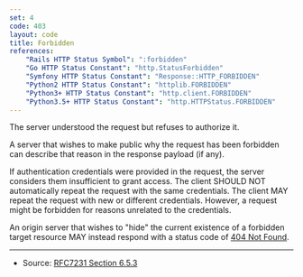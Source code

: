 ```yaml
---
set: 4
code: 403
layout: code
title: Forbidden
references:
    "Rails HTTP Status Symbol": ":forbidden"
    "Go HTTP Status Constant": "http.StatusForbidden"
    "Symfony HTTP Status Constant": "Response::HTTP_FORBIDDEN"
    "Python2 HTTP Status Constant": "httplib.FORBIDDEN"
    "Python3+ HTTP Status Constant": "http.client.FORBIDDEN"
    "Python3.5+ HTTP Status Constant": "http.HTTPStatus.FORBIDDEN"
---
```


The server understood the request but refuses to authorize it.

A server that wishes to make public why the request has been forbidden
can describe that reason in the response payload (if any).

If authentication credentials were provided in the request, the server
considers them insufficient to grant access. The client SHOULD NOT
automatically repeat the request with the same credentials. The client
MAY repeat the request with new or different credentials. However, a
request might be forbidden for reasons unrelated to the credentials.

An origin server that wishes to "hide" the current existence of a
forbidden target resource MAY instead respond with a status code of
[404 Not Found]({{site.baseurl}}/404).

---

* Source: [RFC7231 Section 6.5.3][1]

[1]: <http://tools.ietf.org/html/rfc7231#section-6.5.3>
